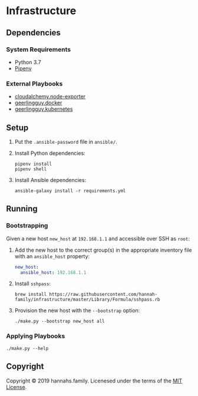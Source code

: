# Infrastructure

## Dependencies

### System Requirements

- Python 3.7
- [Pipenv][]

### External Playbooks

- [cloudalchemy.node-exporter][]
- [geerlingguy.docker][]
- [geerlingguy.kubernetes][]

## Setup

1.  Put the `.ansible-password` file in `ansible/`.

2.  Install Python dependencies:

        pipenv install
        pipenv shell

3.  Install Ansible dependencies:

        ansible-galaxy install -r requirements.yml

## Running

### Bootstrapping

Given a new host `new_host` at `192.168.1.1` and accessible over SSH as `root`:

1.  Add the new host to the correct group(s) in the appropriate inventory file
    with an `ansible_host` property:

    ```yml
    new_host:
      ansible_host: 192.168.1.1
    ```

2.  Install `sshpass`:

        brew install https://raw.githubusercontent.com/hannah-family/infrastructure/master/Library/Formula/sshpass.rb

3.  Provision the new host with the `--bootstrap` option:

        ./make.py --bootstrap new_host all

### Applying Playbooks

    ./make.py --help

## Copyright

Copyright © 2019 hannahs.family. Licenesed under the terms of the [MIT
License](LICENSE).

[cloudalchemy.node-exporter]: https://galaxy.ansible.com/cloudalchemy/node-exporter
[geerlingguy.docker]: https://galaxy.ansible.com/geerlingguy/docker
[geerlingguy.kubernetes]: https://galaxy.ansible.com/geerlingguy/kubernetes
[pipenv]: https://pipenv.readthedocs.io/en/latest/
